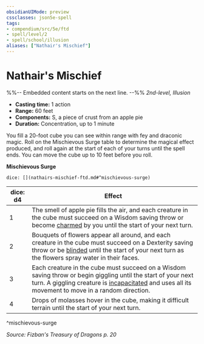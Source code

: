 ```yaml
---
obsidianUIMode: preview
cssclasses: json5e-spell
tags:
- compendium/src/5e/ftd
- spell/level/2
- spell/school/illusion
aliases: ["Nathair's Mischief"]
---
```

# Nathair's Mischief
%%-- Embedded content starts on the next line. --%%
*2nd-level, Illusion*  

- **Casting time:** 1 action
- **Range:** 60 feet
- **Components:** S, a piece of crust from an apple pie
- **Duration:** Concentration, up to 1 minute

You fill a 20-foot cube you can see within range with fey and draconic magic. Roll on the Mischievous Surge table to determine the magical effect produced, and roll again at the start of each of your turns until the spell ends. You can move the cube up to 10 feet before you roll.

**Mischievous Surge**

`dice: [](nathairs-mischief-ftd.md#^mischievous-surge)`

| dice: d4 | Effect |
|----------|--------|
| 1 | The smell of apple pie fills the air, and each creature in the cube must succeed on a Wisdom saving throw or become [charmed](2-Mechanics/CLI/rules/conditions.md#Charmed) by you until the start of your next turn. |
| 2 | Bouquets of flowers appear all around, and each creature in the cube must succeed on a Dexterity saving throw or be [blinded](2-Mechanics/CLI/rules/conditions.md#Blinded) until the start of your next turn as the flowers spray water in their faces. |
| 3 | Each creature in the cube must succeed on a Wisdom saving throw or begin giggling until the start of your next turn. A giggling creature is [incapacitated](2-Mechanics/CLI/rules/conditions.md#Incapacitated) and uses all its movement to move in a random direction. |
| 4 | Drops of molasses hover in the cube, making it difficult terrain until the start of your next turn. |
^mischievous-surge

*Source: Fizban's Treasury of Dragons p. 20*